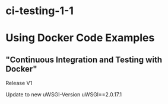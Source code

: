 # ci-testing-1-1

# Using Docker Code Examples
## "Continuous Integration and Testing with Docker"
Release V1

Update to new uWSGI-Version uWSGI==2.0.17.1

